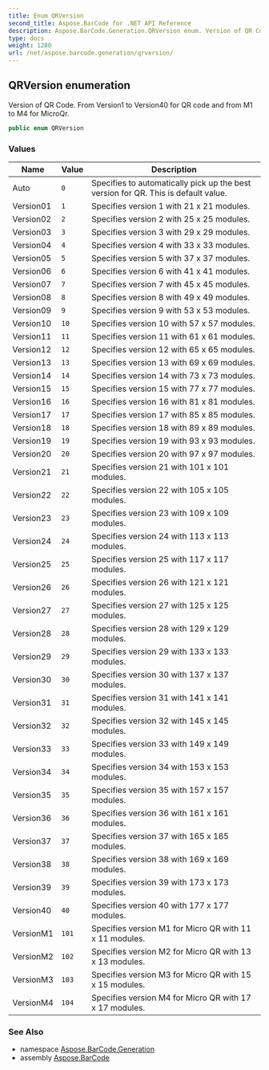 ```yaml
---
title: Enum QRVersion
second_title: Aspose.BarCode for .NET API Reference
description: Aspose.BarCode.Generation.QRVersion enum. Version of QR Code. From Version1 to Version40 for QR code and from M1 to M4 for MicroQr
type: docs
weight: 1280
url: /net/aspose.barcode.generation/qrversion/
---
```

## QRVersion enumeration

Version of QR Code. From Version1 to Version40 for QR code and from M1 to M4 for MicroQr.

```csharp
public enum QRVersion
```

### Values

| Name | Value | Description |
| --- | --- | --- |
| Auto | `0` | Specifies to automatically pick up the best version for QR. This is default value. |
| Version01 | `1` | Specifies version 1 with 21 x 21 modules. |
| Version02 | `2` | Specifies version 2 with 25 x 25 modules. |
| Version03 | `3` | Specifies version 3 with 29 x 29 modules. |
| Version04 | `4` | Specifies version 4 with 33 x 33 modules. |
| Version05 | `5` | Specifies version 5 with 37 x 37 modules. |
| Version06 | `6` | Specifies version 6 with 41 x 41 modules. |
| Version07 | `7` | Specifies version 7 with 45 x 45 modules. |
| Version08 | `8` | Specifies version 8 with 49 x 49 modules. |
| Version09 | `9` | Specifies version 9 with 53 x 53 modules. |
| Version10 | `10` | Specifies version 10 with 57 x 57 modules. |
| Version11 | `11` | Specifies version 11 with 61 x 61 modules. |
| Version12 | `12` | Specifies version 12 with 65 x 65 modules. |
| Version13 | `13` | Specifies version 13 with 69 x 69 modules. |
| Version14 | `14` | Specifies version 14 with 73 x 73 modules. |
| Version15 | `15` | Specifies version 15 with 77 x 77 modules. |
| Version16 | `16` | Specifies version 16 with 81 x 81 modules. |
| Version17 | `17` | Specifies version 17 with 85 x 85 modules. |
| Version18 | `18` | Specifies version 18 with 89 x 89 modules. |
| Version19 | `19` | Specifies version 19 with 93 x 93 modules. |
| Version20 | `20` | Specifies version 20 with 97 x 97 modules. |
| Version21 | `21` | Specifies version 21 with 101 x 101 modules. |
| Version22 | `22` | Specifies version 22 with 105 x 105 modules. |
| Version23 | `23` | Specifies version 23 with 109 x 109 modules. |
| Version24 | `24` | Specifies version 24 with 113 x 113 modules. |
| Version25 | `25` | Specifies version 25 with 117 x 117 modules. |
| Version26 | `26` | Specifies version 26 with 121 x 121 modules. |
| Version27 | `27` | Specifies version 27 with 125 x 125 modules. |
| Version28 | `28` | Specifies version 28 with 129 x 129 modules. |
| Version29 | `29` | Specifies version 29 with 133 x 133 modules. |
| Version30 | `30` | Specifies version 30 with 137 x 137 modules. |
| Version31 | `31` | Specifies version 31 with 141 x 141 modules. |
| Version32 | `32` | Specifies version 32 with 145 x 145 modules. |
| Version33 | `33` | Specifies version 33 with 149 x 149 modules. |
| Version34 | `34` | Specifies version 34 with 153 x 153 modules. |
| Version35 | `35` | Specifies version 35 with 157 x 157 modules. |
| Version36 | `36` | Specifies version 36 with 161 x 161 modules. |
| Version37 | `37` | Specifies version 37 with 165 x 165 modules. |
| Version38 | `38` | Specifies version 38 with 169 x 169 modules. |
| Version39 | `39` | Specifies version 39 with 173 x 173 modules. |
| Version40 | `40` | Specifies version 40 with 177 x 177 modules. |
| VersionM1 | `101` | Specifies version M1 for Micro QR with 11 x 11 modules. |
| VersionM2 | `102` | Specifies version M2 for Micro QR with 13 x 13 modules. |
| VersionM3 | `103` | Specifies version M3 for Micro QR with 15 x 15 modules. |
| VersionM4 | `104` | Specifies version M4 for Micro QR with 17 x 17 modules. |

### See Also

* namespace [Aspose.BarCode.Generation](../../aspose.barcode.generation/)
* assembly [Aspose.BarCode](../../)


